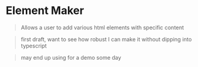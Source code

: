 # Element Maker
> Allows a user to add various html elements with specific content



> first draft, want to see how robust I can make it without dipping into typescript 




> may end up using for a demo some day
